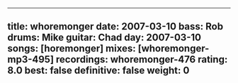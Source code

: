 
---
title: whoremonger
date: 2007-03-10
bass:	Rob
drums:	Mike
guitar:	Chad
day: 2007-03-10
songs: [horemonger]
mixes: [whoremonger-mp3-495]
recordings: whoremonger-476
rating: 8.0
best: false
definitive: false
weight: 0
---
